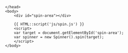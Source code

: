<!doctype html>
<html lang="en">
    <head>
        <meta charset="utf-8">
        <title></title>
        <style type="text/css">
        #spin-area{
        height:100px;
        width:100px;
        background-color: #FFF;
        border-radius: 3px;
        }
        </style>



    </head>
    <body>
        <div id="spin-area"></div>

        {{ HTML::script('js/spin.js') }}
        <script>
        var target = document.getElementById('spin-area');
        var spinner = new Spinner().spin(target);
        </script>
    </body>
</html>